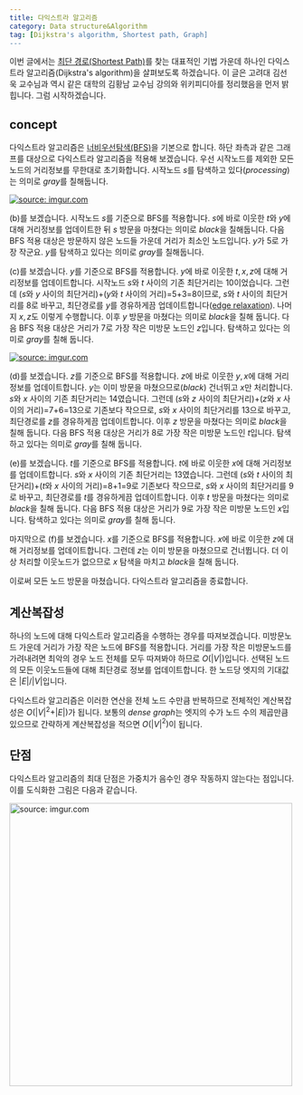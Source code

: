 ```yaml
---
title: 다익스트라 알고리즘
category: Data structure&Algorithm
tag: [Dijkstra's algorithm, Shortest path, Graph]
---
```


이번 글에서는 [최단 경로(Shortest Path)](https://ratsgo.github.io/data%20structure&algorithm/2017/11/25/shortestpath/)를 찾는 대표적인 기법 가운데 하나인 다익스트라 알고리즘(Dijkstra's algorithm)을 살펴보도록 하겠습니다. 이 글은 고려대 김선욱 교수님과 역시 같은 대학의 김황남 교수님 강의와 위키피디아를 정리했음을 먼저 밝힙니다. 그럼 시작하겠습니다.





## concept

다익스트라 알고리즘은 [너비우선탐색(BFS)](https://ratsgo.github.io/data%20structure&algorithm/2017/11/19/BFS/)을 기본으로 합니다. 하단 좌측과 같은 그래프를 대상으로 다익스트라 알고리즘을 적용해 보겠습니다. 우선 시작노드를 제외한 모든 노드의 거리정보를 무한대로 초기화합니다. 시작노드 $s$를 탐색하고 있다(*processing*)는 의미로 *gray*를 칠해둡니다.



<a href="https://imgur.com/EKu1v4e"><img src="https://i.imgur.com/EKu1v4e.png" title="source: imgur.com" /></a>



(b)를 보겠습니다. 시작노드 $s$를 기준으로 BFS를 적용합니다. $s$에 바로 이웃한 $t$와 $y$에 대해 거리정보를 업데이트한 뒤 $s$ 방문을 마쳤다는 의미로 *black*을 칠해둡니다. 다음 BFS 적용 대상은 방문하지 않은 노드들 가운데 거리가 최소인 노드입니다. $y$가 5로 가장 작군요. $y$를 탐색하고 있다는 의미로 *gray*를 칠해둡니다.

(c)를 보겠습니다. $y$를 기준으로 BFS를 적용합니다. $y$에 바로 이웃한 $t,x,z$에 대해 거리정보를 업데이트합니다. 시작노드 $s$와 $t$ 사이의 기존 최단거리는 10이었습니다. 그런데 ($s$와 $y$ 사이의 최단거리)+($y$와 $t$ 사이의 거리)=5+3=8이므로, $s$와 $t$ 사이의 최단거리를 8로 바꾸고, 최단경로를 $y$를 경유하게끔 업데이트합니다([edge relaxation](https://ratsgo.github.io/data%20structure&algorithm/2017/11/25/shortestpath/)). 나머지 $x,z$도 이렇게 수행합니다. 이후 $y$ 방문을 마쳤다는 의미로 *black*을 칠해 둡니다. 다음 BFS 적용 대상은 거리가 7로 가장 작은 미방문 노드인 $z$입니다. 탐색하고 있다는 의미로 *gray*를 칠해 둡니다.



<a href="https://imgur.com/3wBSN7Z"><img src="https://i.imgur.com/3wBSN7Z.png" title="source: imgur.com" /></a>



(d)를 보겠습니다. $z$를 기준으로 BFS를 적용합니다. $z$에 바로 이웃한 $y,x$에 대해 거리정보를 업데이트합니다. $y$는 이미 방문을 마쳤으므로(*black*) 건너뛰고 $x$만 처리합니다. $s$와 $x$ 사이의 기존 최단거리는 14였습니다. 그런데 ($s$와 $z$ 사이의 최단거리)+($z$와 $x$ 사이의 거리)=7+6=13으로 기존보다 작으므로, $s$와 $x$ 사이의 최단거리를 13으로 바꾸고, 최단경로를 $z$를 경유하게끔 업데이트합니다. 이후 $z$ 방문을 마쳤다는 의미로 *black*을 칠해 둡니다. 다음 BFS 적용 대상은 거리가 8로 가장 작은 미방문 노드인 $t$입니다. 탐색하고 있다는 의미로 *gray*를 칠해 둡니다.

(e)를 보겠습니다. $t$를 기준으로 BFS를 적용합니다. $t$에 바로 이웃한 $x$에 대해 거리정보를 업데이트합니다. $s$와 $x$ 사이의 기존 최단거리는 13였습니다. 그런데 ($s$와 $t$ 사이의 최단거리)+($t$와 $x$ 사이의 거리)=8+1=9로 기존보다 작으므로, $s$와 $x$ 사이의 최단거리를 9로 바꾸고, 최단경로를 $t$를 경유하게끔 업데이트합니다. 이후 $t$ 방문을 마쳤다는 의미로 *black*을 칠해 둡니다. 다음 BFS 적용 대상은 거리가 9로 가장 작은 미방문 노드인 $x$입니다. 탐색하고 있다는 의미로 *gray*를 칠해 둡니다.

마지막으로 (f)를 보겠습니다. $x$를 기준으로 BFS를 적용합니다. $x$에 바로 이웃한 $z$에 대해 거리정보를 업데이트합니다. 그런데 $z$는 이미 방문을 마쳤으므로 건너뜁니다. 더 이상 처리할 이웃노드가 없으므로 $x$ 탐색을 마치고 *black*을 칠해 둡니다.

이로써 모든 노드 방문을 마쳤습니다. 다익스트라 알고리즘을 종료합니다.





## 계산복잡성

하나의 노드에 대해 다익스트라 알고리즘을 수행하는 경우를 따져보겠습니다. 미방문노드 가운데 거리가 가장 작은 노드에 BFS를 적용합니다. 거리를 가장 작은 미방문노드를 가려내려면 최악의 경우 노드 전체를 모두 따져봐야 하므로 $O($\|$V$\|$)$입니다. 선택된 노드의 모든 이웃노드들에 대해 최단경로 정보를 업데이트합니다. 한 노드당 엣지의 기대값은 \|$E$\|/\|$V$\|입니다.

다익스트라 알고리즘은 이러한 연산을 전체 노드 수만큼 반복하므로 전체적인 계산복잡성은 $O($\|$V$\|$^2+$\|$E$\|$)$가 됩니다. 보통의 *dense graph*는 엣지의 수가 노드 수의 제곱만큼 있으므로 간략하게 계산복잡성을 적으면 $O($\|$V$\|$^2)$이 됩니다.







## 단점

다익스트라 알고리즘의 최대 단점은 가중치가 음수인 경우 작동하지 않는다는 점입니다. 이를 도식화한 그림은 다음과 같습니다.



<a href="https://imgur.com/71eZ0Fo"><img src="https://i.imgur.com/71eZ0Fo.png" width="500px" title="source: imgur.com" /></a>

